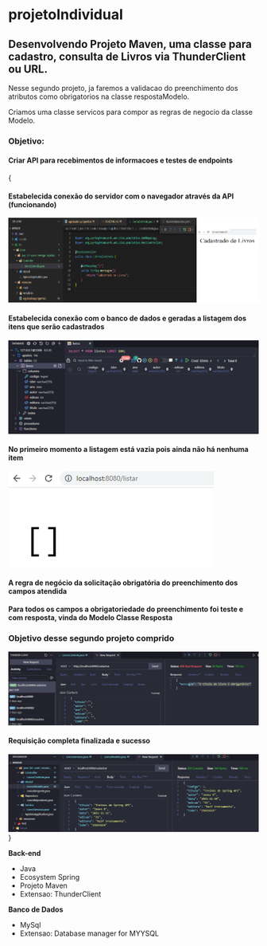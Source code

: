 # projetoIndividual
<h2>Desenvolvendo Projeto Maven, uma classe para cadastro, consulta de Livros via ThunderClient ou URL.</h2>
Nesse segundo projeto, ja faremos a validacao do preenchimento dos atributos como obrigatorios na classe respostaModelo.

Criamos uma classe servicos para compor as regras de negocio da classe Modelo.

<h3>Objetivo:</h3>
<h4>Criar API para recebimentos de informacoes e testes de endpoints</h4>
{
<h4>Estabelecida conexão do servidor com o navegador através da API (funcionando)</h4>
<img src='apidois.png'>
<h4>Estabelecida conexão com o banco de dados e geradas a listagem dos itens que serão cadastrados</h4>
<img src='ConexaoBD.png'>
<h4>No primeiro momento a listagem está vazia pois ainda não há nenhuma item</h4>
<img src='ListagemInicial.png'>
<h4>A regra de negócio da solicitação obrigatória do preenchimento dos campos atendida</h4>
<h4>Para todos os campos a obrigatoriedade do preenchimento foi teste e com resposta, vinda do Modelo Classe Resposta</h4>
<h3>Objetivo desse segundo projeto comprido</h3>
<img src='TesteDePostDaAPI.png'>
<h4>Requisição completa finalizada e sucesso</h4>
<img src='TesteDePostDaAPISucesso.png'>
}

<strong>Back-end</strong>
<ul>
    <li>Java</li>
    <li>Ecosystem Spring</li>
    <li>Projeto Maven</li>
    <li>Extensao: ThunderClient</li>
</ul> 
<strong>Banco de Dados</strong>
<ul>
    <li>MySql</li>
    <li>Extensao: Database manager for MYYSQL</li>
</ul> 